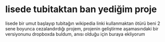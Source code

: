 # lisede tubitaktan ban yediğim proje
lisede bir umut başlayıp tubitağın wikipedia linki kullanmaktan ötürü beni 2 sene boyunca cezalandırdığı projem, projenin geliştirme aşamasındaki bir versiyonunu dropboxda buldum, anısı olduğu için buraya ekliyorum
